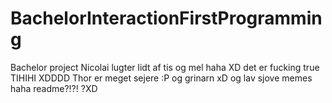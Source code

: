 # BachelorInteractionFirstProgramming
Bachelor project
Nicolai lugter lidt af tis og mel haha XD det er fucking true TIHIHI XDDDD 
Thor er meget sejere :P og grinarn xD og lav sjove memes haha readme?!?! ?XD
